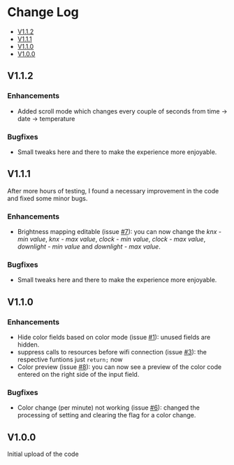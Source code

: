 # Change Log

* [V1.1.2](#v112)
* [V1.1.1](#v111)
* [V1.1.0](#v110)
* [V1.0.0](#v100)

## V1.1.2

### Enhancements<!-- omit from toc -->

* Added scroll mode which changes every couple of seconds from time -> date -> temperature

### Bugfixes<!-- omit from toc -->

* Small tweaks here and there to make the experience more enjoyable.


## V1.1.1

After more hours of testing, I found a necessary improvement in the code and fixed some minor bugs.

### Enhancements<!-- omit from toc -->

* Brightness mapping editable (issue [#7](https://github.com/CaptSnus/ShelfEdgeClock/issues/7)): you can now change the _knx - min value_, _knx - max value_, _clock - min value_, _clock - max value_, _downlight - min value_ and _downlight - max value_.

### Bugfixes<!-- omit from toc -->

* Small tweaks here and there to make the experience more enjoyable.

## V1.1.0

### Enhancements<!-- omit from toc -->

* Hide color fields based on color mode (issue [#1](https://github.com/CaptSnus/ShelfEdgeClock/issues/1)): unused fields are hidden.
* suppress calls to resources before wifi connection (issue [#3](https://github.com/CaptSnus/ShelfEdgeClock/issues/3)): the respective funtions just `return;` now
* Color preview (issue [#8](https://github.com/CaptSnus/ShelfEdgeClock/issues/8)): you can now see a preview of the color code entered on the right side of the input field.

### Bugfixes<!-- omit from toc -->

* Color change (per minute) not working (issue [#6](https://github.com/CaptSnus/ShelfEdgeClock/issues/6)): changed the processing of setting and clearing the flag for a color change.

## V1.0.0

Initial upload of the code
